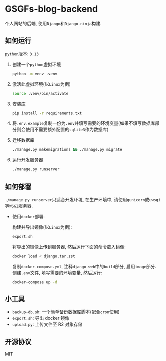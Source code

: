 # GSGFs-blog-backend

个人网站的后端, 使用`Django`和`Django-ninja`构建.

## 如何运行

`python`版本: `3.13`

1. 创建一个`python`虚拟环境

   ```bash
   python -m venv .venv
   ```

2. 激活此虚拟环境(以`Linux`为例)

   ```bash
   source .venv/bin/activate
   ```

3. 安装库

   ```bash
   pip install -r requirements.txt
   ```

4. 将`.env.example`复制一份为`.env`并填写需要的环境变量(如果不填写数据库部分则会使用不需要额外配置的`sqlite3`作为数据库)

5. 迁移数据库

   ```bash
   ./manage.py makemigrations && ./manage.py migrate
   ```

6. 运行开发服务器

   ```bash
   ./manage.py runserver
   ```

## 如何部署

`./manage.py runserver`只适合开发环境, 在生产环境中, 请使用`gunicorn`或`uwsgi`等`WSGI`服务器.

- 使用`docker`部署:

  构建并导出镜像(以`Linux`为例):

  ```bash
  export.sh
  ```

  将导出的镜像上传到服务器, 然后运行下面的命令载入镜像:

  ```bash
  docker load < django.tar.zst
  ```

  复制`docker-compose.yml`, 注释`django-web`中的`build`部分, 启用`image`部分.  
  创建`.env`文件, 填写需要的环境变量, 然后运行:

  ```bash
  docker-compose up -d
  ```

## 小工具

- `backup-db.sh`: 一个简单备份数据库脚本(配合`cron`使用)
- `export.sh`: 导出 docker 镜像
- `upload.py`: 上传文件至 R2 对象存储

## 开源协议

MIT
